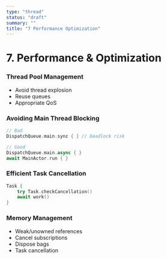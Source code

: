 ```yaml
---
type: "thread"
status: "draft"
summary: ""
title: "7 Performance Optimization"
---
```


# 7. Performance & Optimization


### Thread Pool Management
- Avoid thread explosion
- Reuse queues
- Appropriate QoS

### Avoiding Main Thread Blocking
```swift
// Bad
DispatchQueue.main.sync { } // Deadlock risk

// Good
DispatchQueue.main.async { }
await MainActor.run { }
```

### Efficient Task Cancellation
```swift
Task {
    try Task.checkCancellation()
    await work()
}
```

### Memory Management
- Weak/unowned references
- Cancel subscriptions
- Dispose bags
- Task cancellation

